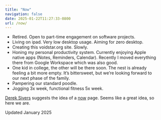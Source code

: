 ```yaml
---
title: "Now"
navigation: false
date: 2025-01-22T11:27:33-0800
url: /now/
---
```


* Retired. Open to part-time engagement on software projects.
* Living on ipad. Very low desktop usage. Aiming for zero desktop.
* Creating this voidstar.org site. Slowly.
* Honing my personal productivity system. Currently enjoying Apple native apps (Notes, Reminders, Calendar). Recently I moved everything there from Google Workspace which was also good.
* One kid in college, the other will be there soon. The nest is already feeling a bit more empty. It’s bittersweet, but we’re looking forward to our next phase of the family.
* Pampering our standard poodle.
* Jogging 3x week, functional fitness 5x week.

[Derek Sivers](https://sive.rs) suggests the idea of a [now](https://nownownow.com/about) page. Seems like a great idea, so here we are.

Updated January 2025
